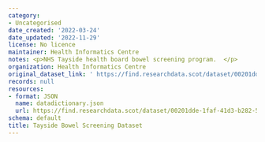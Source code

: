 ```yaml
---
category:
- Uncategorised
date_created: '2022-03-24'
date_updated: '2022-11-29'
license: No licence
maintainer: Health Informatics Centre
notes: <p>NHS Tayside health board bowel screening program.  </p>
organization: Health Informatics Centre
original_dataset_link: ' https://find.researchdata.scot/dataset/00201dde-1faf-41d3-b282-5c24c0ca3697'
records: null
resources:
- format: JSON
  name: datadictionary.json
  url: https://find.researchdata.scot/dataset/00201dde-1faf-41d3-b282-5c24c0ca3697/resource/00201dde-1faf-41d3-b282-5c24c0ca3697/download/datadictionary.json
schema: default
title: Tayside Bowel Screening Dataset
---
```

